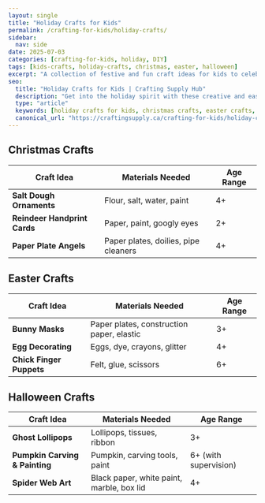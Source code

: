 ```yaml
---
layout: single
title: "Holiday Crafts for Kids"
permalink: /crafting-for-kids/holiday-crafts/
sidebar:
  nav: side
date: 2025-07-03
categories: [crafting-for-kids, holiday, DIY]
tags: [kids-crafts, holiday-crafts, christmas, easter, halloween]
excerpt: "A collection of festive and fun craft ideas for kids to celebrate major holidays."
seo:
  title: "Holiday Crafts for Kids | Crafting Supply Hub"
  description: "Get into the holiday spirit with these creative and easy craft projects for kids, perfect for Christmas, Easter, Halloween, and more."
  type: "article"
  keywords: [holiday crafts for kids, christmas crafts, easter crafts, halloween crafts]
  canonical_url: "https://craftingsupply.ca/crafting-for-kids/holiday-crafts/"
---
```


## Christmas Crafts

| Craft Idea | Materials Needed | Age Range |
|---|---|---|
| **Salt Dough Ornaments** | Flour, salt, water, paint | 4+ |
| **Reindeer Handprint Cards** | Paper, paint, googly eyes | 2+ |
| **Paper Plate Angels** | Paper plates, doilies, pipe cleaners | 4+ |

## Easter Crafts

| Craft Idea | Materials Needed | Age Range |
|---|---|---|
| **Bunny Masks** | Paper plates, construction paper, elastic | 3+ |
| **Egg Decorating** | Eggs, dye, crayons, glitter | 4+ |
| **Chick Finger Puppets** | Felt, glue, scissors | 6+ |

## Halloween Crafts

| Craft Idea | Materials Needed | Age Range |
|---|---|---|
| **Ghost Lollipops** | Lollipops, tissues, ribbon | 3+ |
| **Pumpkin Carving & Painting** | Pumpkin, carving tools, paint | 6+ (with supervision) |
| **Spider Web Art** | Black paper, white paint, marble, box lid | 4+ |